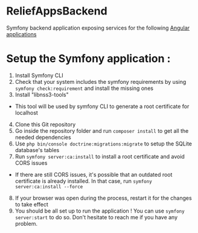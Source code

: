 # ReliefAppsBackend
Symfony backend application exposing services for the following [Angular applications](https://github.com/Matthis-M/ReliefAppsFrontend)


# Setup the Symfony application :

1. Install Symfony CLI
2. Check that your system includes the symfony requirements by using ```symfony check:requirement``` and install the missing ones 
3. Install "libnss3-tools"
  * This tool will be used by symfony CLI to generate a root certificate for localhost
4. Clone this Git repository
5. Go inside the repository folder and run ```composer install``` to get all the needed dependencies
6. Use ```php bin/console doctrine:migrations:migrate``` to setup the SQLite database's tables
7. Run ```symfony server:ca:install``` to install a root certificate and avoid CORS issues
  * If there are still CORS issues, it's possible that an outdated root certificate is already installed. In that case, run ```symfony server:ca:install --force```
8. If your browser was open during the process, restart it for the changes to take effect
9. You should be all set up to run the application ! You can use ```symfony server:start``` to do so. Don't hesitate to reach me if you have any problem.
